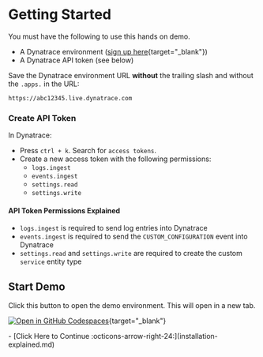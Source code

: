 # Getting Started

You must have the following to use this hands on demo.

* A Dynatrace environment ([sign up here](https://dt-url.net/trial){target="_blank"})
* A Dynatrace API token (see below)

Save the Dynatrace environment URL **without** the trailing slash and without the `.apps.` in the URL:

```
https://abc12345.live.dynatrace.com
```

### Create API Token

In Dynatrace:

* Press `ctrl + k`. Search for `access tokens`.
* Create a new access token with the following permissions:
    * `logs.ingest`
    * `events.ingest`
    * `settings.read`
    * `settings.write`

#### API Token Permissions Explained
* `logs.ingest` is required to send log entries into Dynatrace
* `events.ingest` is required to send the `CUSTOM_CONFIGURATION` event into Dynatrace
* `settings.read` and `settings.write` are required to create the custom `service` entity type

## Start Demo

Click this button to open the demo environment. This will open in a new tab.

[![Open in GitHub Codespaces](https://github.com/codespaces/badge.svg)](https://codespaces.new/dynatrace/obslab-log-problem-detection){target="_blank"}

<div class="grid cards" markdown>
- [Click Here to Continue :octicons-arrow-right-24:](installation-explained.md)
</div>